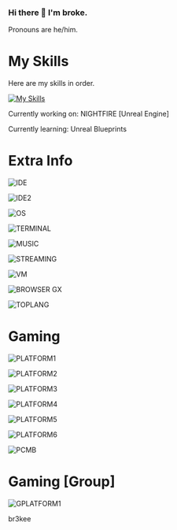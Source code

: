 ### Hi there 👋 I'm broke.

Pronouns are he/him.

# My Skills

Here are my skills in order.

[![My Skills](https://skillicons.dev/icons?i=lua,cs,dotnet,py,discord,unreal)](https://skillicons.dev)

Currently working on: NIGHTFIRE [Unreal Engine]

Currently learning: Unreal Blueprints

# Extra Info

![IDE](https://img.shields.io/badge/Visual_Studio_Code-0078D4?style=for-the-badge&logo=visual%20studio%20code&logoColor=white)

![IDE2](https://img.shields.io/badge/Visual_Studio-5C2D91?style=for-the-badge&logo=visual%20studio&logoColor=white)

![OS](https://img.shields.io/badge/Windows_11-0078d4?style=for-the-badge&logo=windows-11&logoColor=white)

![TERMINAL](https://img.shields.io/badge/windows%20terminal-4D4D4D?style=for-the-badge&logo=windows%20terminal&logoColor=white)

![MUSIC](https://img.shields.io/badge/Spotify-1ED760?&style=for-the-badge&logo=spotify&logoColor=white)

![STREAMING](https://img.shields.io/badge/Twitch-9146FF?style=for-the-badge&logo=twitch&logoColor=white)

![VM](https://img.shields.io/badge/VMware-231f20?style=for-the-badge&logo=VMware&logoColor=white)

![BROWSER](https://img.shields.io/badge/Opera-FF1B2D?style=for-the-badge&logo=Opera&logoColor=white)   GX


![TOPLANG](https://github-readme-stats.vercel.app/api/top-langs/?username=brokedev)





# Gaming

![PLATFORM1](https://img.shields.io/badge/Battle.net-000?style=for-the-badge&logo=battle.net&logoColor=148EFF)

![PLATFORM2](https://img.shields.io/badge/Epic%20Games-313131?style=for-the-badge&logo=Epic%20Games&logoColor=white)

![PLATFORM3](https://img.shields.io/badge/Steam-000000?style=for-the-badge&logo=steam&logoColor=white)

![PLATFORM4](https://img.shields.io/badge/Origin-F56C2D?style=for-the-badge&logo=origin&logoColor=white)

![PLATFORM5](https://img.shields.io/badge/Riot_Games-D32936?style=for-the-badge&logo=riot-games&logoColor=white)

![PLATFORM6](https://img.shields.io/badge/Xbox-107C10?style=for-the-badge&logo=xbox&logoColor=white)

![PCMB](https://img.shields.io/badge/Republic%20of%20Gamers-FF0029?style=for-the-badge&logo=Republic%20of%20Gamers&logoColor=white)

# Gaming [Group]

![GPLATFORM1](https://img.shields.io/badge/Discord-5865F2?style=for-the-badge&logo=discord&logoColor=white)

br3kee





<!--
**brokedev/brokedev** is a ✨ _special_ ✨ repository because its `README.md` (this file) appears on your GitHub profile.

Here are some ideas to get you started:

- 🔭 I’m currently working on ...
- 🌱 I’m currently learning ...
- 👯 I’m looking to collaborate on ...
- 🤔 I’m looking for help with ...
- 💬 Ask me about ...
- 📫 How to reach me: ...
- 😄 Pronouns: ...
- ⚡ Fun fact: ...
-->
